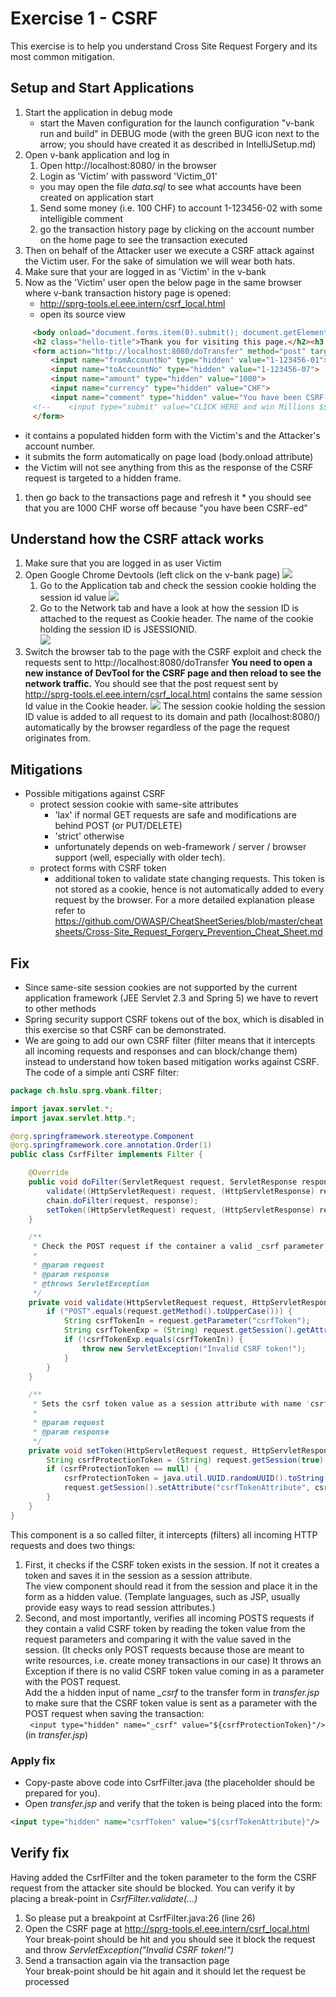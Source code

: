 # Exercise 1 - CSRF

This exercise is to help you understand Cross Site Request Forgery and its most common mitigation.

## Setup and Start Applications

1. Start the application in debug mode
   * start the Maven configuration for the launch configuration "v-bank run and build" in DEBUG mode (with the green BUG icon next to the arrow;
   you should have created it as described in IntelliJSetup.md)
1. Open v-bank application and log in 
   1. Open http://localhost:8080/ in the browser
   1. Login as 'Victim' with password 'Victim_01'
     * you may open the file _data.sql_ to see what accounts have been created on application start
   1. Send some money (i.e. 100 CHF) to account 1-123456-02 with some intelligible comment 
   1. go the transaction history page by clicking on the account number on the home page to see the transaction executed
1. Then on behalf of the Attacker user we execute a CSRF attack against the Victim user. For the sake of simulation we will wear both hats.
  1. Make sure that your are logged in as 'Victim' in the v-bank
  1. Now as the 'Victim' user open the below page in the same browser where v-bank transaction history page is opened:
     * http://sprg-tools.el.eee.intern/csrf_local.html
     * open its source view
```html
     <body onload="document.forms.item(0).submit(); document.getElementById('h3').innerText='Your CSRF request has been successfully sent.'">
     <h2 class="hello-title">Thank you for visiting this page.</h2><h3 id="h3"></h3>
     <form action="http://localhost:8080/doTransfer" method="post" target="hiddenFrame" id="csrfTransferForm">
         <input name="fromAccountNo" type="hidden" value="1-123456-01">
         <input name="toAccountNo" type="hidden" value="1-123456-07">
         <input name="amount" type="hidden" value="1000">
         <input name="currency" type="hidden" value="CHF">
         <input name="comment" type="hidden" value="You have been CSRF-d!">
     <!--    <input type="submit" value="CLICK HERE and win Millions $$$!" />-->
     </form>
```  
 * it contains a populated hidden form with the Victim's and the Attacker's account number.
 * it submits the form automatically on page load (body.onload attribute)
 * the Victim will not see anything from this as the response of the CSRF request is targeted to a hidden frame.
  1. then go back to the transactions page and refresh it 
    * you should see that you are 1000 CHF worse off because "you have been CSRF-ed"
  
## Understand how the CSRF attack works 

1. Make sure that you are logged in as user Victim
1. Open Google Chrome Devtools (left click on the v-bank page)
![](images_exercises/OpenDevTools.png)
   1. Go to the Application tab and check the session cookie holding the session id value
   ![](images_exercises/DevTools_Cookies.png)
   1. Go to the Network tab and have a look at how the session ID is attached to the request as Cookie header. The name of the cookie holding the session ID is JSESSIONID.   
   ![](images_exercises/DevTools_Requests.png)
2. Switch the browser tab to the page with the CSRF exploit and check the requests sent to http://localhost:8080/doTransfer
    **You need to open a new instance of DevTool for the CSRF page and then reload to see the network traffic.**
   You should see that the post request sent by http://sprg-tools.el.eee.intern/csrf_local.html contains the same session Id value in the Cookie header.
   ![](images_exercises/DevTools_Requests.png)
   The session cookie holding the session ID value is added to all request to its domain and path (localhost:8080/) automatically by the browser regardless of the page the request originates from.
## Mitigations
* Possible mitigations against CSRF
  * protect session cookie with same-site attributes 
    * 'lax' if normal GET requests are safe and modifications are behind POST (or PUT/DELETE)
    * 'strict' otherwise
    * unfortunately depends on web-framework / server / browser support (well, especially with older tech).
  * protect forms with CSRF token
    * additional token to validate state changing requests. This token is not stored as a cookie, hence is not automatically added to every request by the browser. 
For a more detailed explanation please refer to https://github.com/OWASP/CheatSheetSeries/blob/master/cheatsheets/Cross-Site_Request_Forgery_Prevention_Cheat_Sheet.md

## Fix
* Since same-site session cookies are not supported by the current application framework (JEE Servlet 2.3 and Spring 5) we have to revert to other methods
* Spring security support CSRF tokens out of the box, which is disabled in this exercise so that CSRF can be demonstrated. 
* We are going to add our own CSRF filter (filter means that it intercepts all incoming requests and responses and can block/change them) instead to understand how token based mitigation works against CSRF.\
The code of a simple anti CSRF filter:
```java
package ch.hslu.sprg.vbank.filter;

import javax.servlet.*;
import javax.servlet.http.*;

@org.springframework.stereotype.Component
@org.springframework.core.annotation.Order(1)
public class CsrfFilter implements Filter {

    @Override
    public void doFilter(ServletRequest request, ServletResponse response, FilterChain chain) throws java.io.IOException, ServletException {
        validate((HttpServletRequest) request, (HttpServletResponse) response);
        chain.doFilter(request, response);
        setToken((HttpServletRequest) request, (HttpServletResponse) response);
    }

    /**
     * Check the POST request if the container a valid _csrf parameter as csrf protection token
     *
     * @param request
     * @param response
     * @throws ServletException
     */
    private void validate(HttpServletRequest request, HttpServletResponse response) throws ServletException {
        if ("POST".equals(request.getMethod().toUpperCase())) {
            String csrfTokenIn = request.getParameter("csrfToken");
            String csrfTokenExp = (String) request.getSession().getAttribute("csrfTokenAttribute");
            if (!csrfTokenExp.equals(csrfTokenIn)) {
                throw new ServletException("Invalid CSRF token!");
            }
        }
    }

    /**
     * Sets the csrf token value as a session attribute with name 'csrfProtectionToken'
     *
     * @param request
     * @param response
     */
    private void setToken(HttpServletRequest request, HttpServletResponse response) {
        String csrfProtectionToken = (String) request.getSession(true).getAttribute("csrfTokenAttribute");
        if (csrfProtectionToken == null) {
            csrfProtectionToken = java.util.UUID.randomUUID().toString();
            request.getSession().setAttribute("csrfTokenAttribute", csrfProtectionToken);
        }
    }
}
```  
This component is a so called filter, it intercepts (filters) all incoming HTTP requests and does two things:
1. First, it checks if the CSRF token exists in the session. If not it creates a token and saves it in the session as a session attribute.\
The view component should read it from the session and place it in the form as a hidden value. (Template languages, such as JSP, usually provide easy ways to read session attributes.)
1. Second, and most importantly, verifies all incoming POSTS requests if they contain a valid CSRF token by reading the token value from the request parameters and comparing it with the value saved in the session. 
(It checks only POST requests because those are meant to write resources, i.e. create money transactions in our case)
It throws an Exception if there is no valid CSRF token value coming in as a parameter with the POST request.
\
Add the a hidden input of name *_csrf* to the transfer form in *transfer.jsp* to make sure that the CSRF token value is sent as a parameter with the POST request when saving the transaction:\
` <input type="hidden" name="_csrf" value="${csrfProtectionToken}"/>`
\(in _transfer.jsp_)
### Apply fix
* Copy-paste above code into CsrfFilter.java (the placeholder should be prepared for you).
* Open *transfer.jsp* and verify that the token is being placed into the form:
```xml
<input type="hidden" name="csrfToken" value="${csrfTokenAttribute}"/>
```

## Verify fix
Having added the CsrfFilter and the token parameter to the form the CSRF request from the attacker site should be blocked.
You can verify it by placing a break-point in *CsrfFilter.validate(...)*
1. So please put a breakpoint at CsrfFilter.java:26 (line 26)
1. Open the CSRF page at http://sprg-tools.el.eee.intern/csrf_local.html  
Your break-point should be hit and you should see it block the request and throw _ServletException("Invalid CSRF token!")_
1. Send a transaction again via the transaction page  
Your break-point should be hit again and it should let the request be processed 